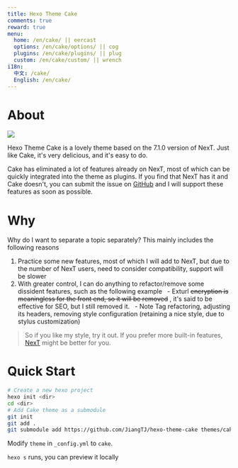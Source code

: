 ```yaml
---
title: Hexo Theme Cake
comments: true
reward: true
menu:
  home: /en/cake/ || eercast
  options: /en/cake/options/ || cog
  plugins: /en/cake/plugins/ || plug
  custom: /en/cake/custom/ || wrench
i18n:
  中文: /cake/
  English: /en/cake/
---
```


# About

![](/cake/images/t1.png)

Hexo Theme Cake is a lovely theme based on the 7.1.0 version of NexT. Just like Cake, it's very delicious, and it's easy to do.

Cake has eliminated a lot of features already on NexT, most of which can be quickly integrated into the theme as plugins. If you find that NexT has it and Cake doesn't, you can submit the issue on [GitHub](https://github.com/JiangTJ/hexo-theme-cake) and I will support these features as soon as possible.

# Why

Why do I want to separate a topic separately? This mainly includes the following reasons
1. Practice some new features, most of which I will add to NexT, but due to the number of NexT users, need to consider compatibility, support will be slower
2. With greater control, I can do anything to refactor/remove some dissident features, such as the following example
  - Exturl ~~encryption is meaningless for the front end, so it will be removed~~ , it's said to be effective for SEO, but I still removed it.
  - Note Tag refactoring, adjusting its headers, removing style configuration (retaining a nice style, due to stylus customization)

> So if you like my style, try it out. If you prefer more built-in features, [NexT](https://github.com/theme-next/hexo-theme-next) might be better for you.

# Quick Start

```bash
# Create a new hexo project
hexo init <dir>
cd <dir>
# Add Cake theme as a submodule
git init
git add .
git submodule add https://github.com/JiangTJ/hexo-theme-cake themes/cake
```

Modify `theme` in `_config.yml` to `cake`.

`hexo s` runs, you can preview it locally
